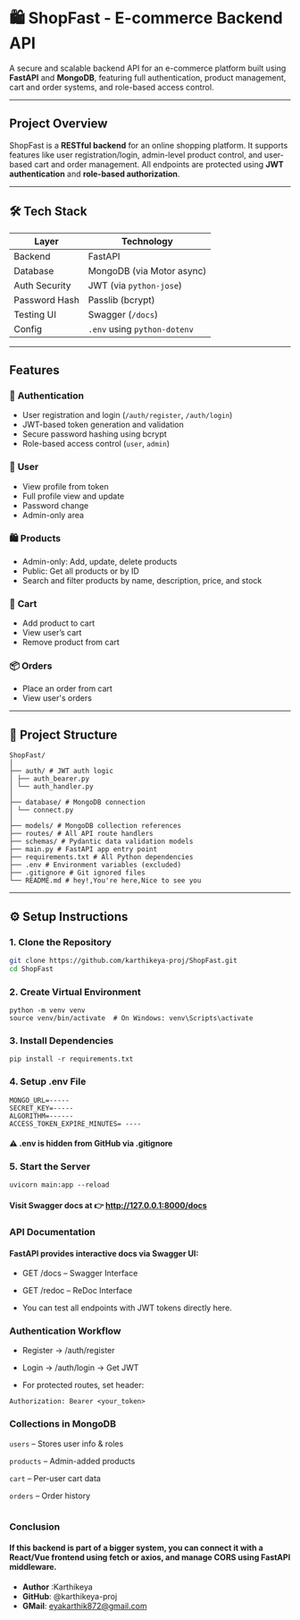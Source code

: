 
# 🛍️ ShopFast - E-commerce Backend API

A secure and scalable backend API for an e-commerce platform built using **FastAPI** and **MongoDB**, featuring full authentication, product management, cart and order systems, and role-based access control.

---

##  Project Overview

ShopFast is a **RESTful backend** for an online shopping platform. It supports features like user registration/login, admin-level product control, and user-based cart and order management. All endpoints are protected using **JWT authentication** and **role-based authorization**.

---

## 🛠️ Tech Stack

| Layer         | Technology       |
|---------------|------------------|
| Backend       | FastAPI         |
| Database      | MongoDB  (via Motor async) |
| Auth Security | JWT (via `python-jose`)  |
| Password Hash | Passlib (bcrypt)  |
| Testing UI    | Swagger (`/docs`)  |
| Config        | `.env` using `python-dotenv` |

---

##  Features

### 👥 **Authentication**
- User registration and login (`/auth/register`, `/auth/login`)
- JWT-based token generation and validation
- Secure password hashing using bcrypt
- Role-based access control (`user`, `admin`)

### 👤 **User**
- View profile from token
- Full profile view and update
- Password change
- Admin-only area

### 🛍️ **Products**
- Admin-only: Add, update, delete products
- Public: Get all products or by ID
- Search and filter products by name, description, price, and stock

### 🛒 **Cart**
- Add product to cart
- View user’s cart
- Remove product from cart

### 📦 **Orders**
- Place an order from cart
- View user's orders

---

## 🧩 Project Structure
```
ShopFast/
│
├── auth/ # JWT auth logic
│ ├── auth_bearer.py
│ └── auth_handler.py
│
├── database/ # MongoDB connection
│ └── connect.py
│
├── models/ # MongoDB collection references
├── routes/ # All API route handlers
├── schemas/ # Pydantic data validation models
├── main.py # FastAPI app entry point
├── requirements.txt # All Python dependencies
├── .env # Environment variables (excluded)
├── .gitignore # Git ignored files
└── README.md # hey!,You're here,Nice to see you
```

---

## ⚙️ Setup Instructions

###  1. Clone the Repository

```bash
git clone https://github.com/karthikeya-proj/ShopFast.git
cd ShopFast
```

### 2. Create Virtual Environment

```
python -m venv venv
source venv/bin/activate  # On Windows: venv\Scripts\activate
```

###  3. Install Dependencies
```
pip install -r requirements.txt

```

### 4. Setup .env File
```
MONGO_URL=-----
SECRET_KEY=-----
ALGORITHM=------
ACCESS_TOKEN_EXPIRE_MINUTES= ----

```
#### ⚠️ .env is hidden from GitHub via .gitignore

### 5. Start the Server
```
uvicorn main:app --reload

```
#### Visit Swagger docs at 👉 http://127.0.0.1:8000/docs


### API Documentation
#### FastAPI provides interactive docs via Swagger UI:

* GET /docs – Swagger Interface

* GET /redoc – ReDoc Interface

* You can test all endpoints with JWT tokens directly here.

### Authentication Workflow
* Register → /auth/register

* Login → /auth/login → Get JWT

* For protected routes, set header:

```
Authorization: Bearer <your_token>
```
### Collections in MongoDB
```users```  – Stores user info & roles

```products``` – Admin-added products

```cart``` – Per-user cart data

```orders``` – Order history
```
````````````
### Conclusion

####  If this backend is part of a bigger system, you can connect it with a React/Vue frontend using fetch or axios, and manage CORS using FastAPI middleware.
* **Author** :Karthikeya
* **GitHub**: @karthikeya-proj
* **GMail**: eyakarthik872@gmail.com

